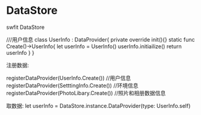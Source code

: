 # DataStore
swfit DataStore

///用户信息
class UserInfo : DataProvider{
    private override init(){}
    static func Create()->UserInfo{
        let userInfo = UserInfo()
        userInfo.initiailize()
        return userInfo
    }
}

注册数据:

registerDataProvider(UserInfo.Create())         //用户信息
registerDataProvider(SetttingInfo.Create())     //环境信息
registerDataProvider(PhotoLibary.Create())      //照片和相册数据信息


取数据:
let userInfo = DataStore.instance.DataProvider(type: UserInfo.self)
